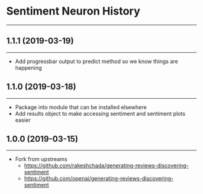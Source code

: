 # Sentiment Neuron History
------

## 1.1.1 (2019-03-19)
------

* Add progressbar output to predict method so we know things are happening

## 1.1.0 (2019-03-18)
------

* Package into module that can be installed elsewhere
* Add results object to make accessing sentiment and sentiment plots easier

## 1.0.0 (2019-03-15)
------

* Fork from upstreams
  * https://github.com/rakeshchada/generating-reviews-discovering-sentiment
  * https://github.com/openai/generating-reviews-discovering-sentiment
